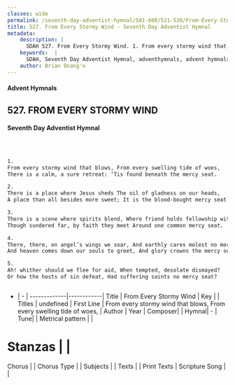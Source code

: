 ```yaml
---
classes: wide
permalink: /seventh-day-adventist-hymnal/501-600/521-530/From-Every-Stormy-Wind/
title: 527. From Every Stormy Wind - Seventh Day Adventist Hymnal
metadata:
    description: |
      SDAH 527. From Every Stormy Wind. 1. From every stormy wind that blows, From every swelling tide of woes, There is a calm, a sure retreat: ‘Tis found beneath the mercy seat.
    keywords:  |
      SDAH, Seventh Day Adventist Hymnal, adventhymnals, advent hymnals, From Every Stormy Wind, From every stormy wind that blows, From every swelling tide of woes, 
    author: Brian Onang'o
---
```


#### Advent Hymnals
## 527. FROM EVERY STORMY WIND
#### Seventh Day Adventist Hymnal

```txt



1.
From every stormy wind that blows, From every swelling tide of woes,
There is a calm, a sure retreat: ‘Tis found beneath the mercy seat.

2.
There is a place where Jesus sheds The oil of gladness on our heads,
A place than all besides more sweet; It is the blood-bought mercy seat.

3.
There is a scene where spirits blend, Where friend holds fellowship with friend;
Though sundered far, by faith they meet Around one common mercy seat.

4.
There, there, on angel’s wings we soar, And earthly cares molest no more,
And heaven comes down our souls to greet, And glory crowns the mercy seat.

5.
Ah! whither should we flee for aid, When tempted, desolate dismayed?
Or how the hosts of sin defeat, Had suffering saints no mercy seat?



```

- |   -  |
-------------|------------|
Title | From Every Stormy Wind |
Key |  |
Titles | undefined |
First Line | From every stormy wind that blows, From every swelling tide of woes, |
Author | 
Year | 
Composer|  |
Hymnal|  - |
Tune|  |
Metrical pattern | |
# Stanzas |  |
Chorus |  |
Chorus Type |  |
Subjects |  |
Texts |  |
Print Texts | 
Scripture Song |  |
  

